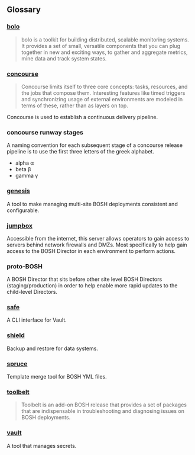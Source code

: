 ## Glossary

### [bolo](http://bolo.niftylogic.com/)

> bolo is a toolkit for building distributed, scalable monitoring systems. It provides a set of small, versatile components that you can plug together in new and exciting ways, to gather and aggregate metrics, mine data and track system states.

### [concourse](http://concourse.ci/)

> Concourse limits itself to three core concepts: tasks, resources, and the jobs that compose them. Interesting features like timed triggers and synchronizing usage of external environments are modeled in terms of these, rather than as layers on top.

Concourse is used to establish a continuous delivery pipeline.

### concourse runway stages

A naming convention for each subsequent stage of a concourse release pipeline is to use the first three letters of the greek alphabet.

  * alpha α
  * beta β
  * gamma γ

### [genesis](https://github.com/starkandwayne/genesis)

A tool to make managing multi-site BOSH deployments consistent and configurable.

### [jumpbox](https://github.com/starkandwayne/jumpbox)

Accessible from the internet, this server allows operators to gain access to servers behind network firewalls and DMZs.  Most specifically to help gain access to the BOSH Director in each environment to perform actions.

### proto-BOSH

A BOSH Director that sits before other site level BOSH Directors (staging/production) in order to help enable more rapid updates to the child-level Directors.

### [safe](https://github.com/starkandwayne/safe)

A CLI interface for Vault.

### [shield](https://github.com/starkandwayne/shield)

Backup and restore for data systems.

### [spruce](https://github.com/geofffranks/spruce)

Template merge tool for BOSH YML files.

### [toolbelt](https://github.com/cloudfoundry-community/toolbelt-boshrelease)

> Toolbelt is an add-on BOSH release that provides a set of packages that are indispensable in troubleshooting and diagnosing issues on BOSH deployments.

### [vault](https://www.vaultproject.io/)

A tool that manages secrets.
